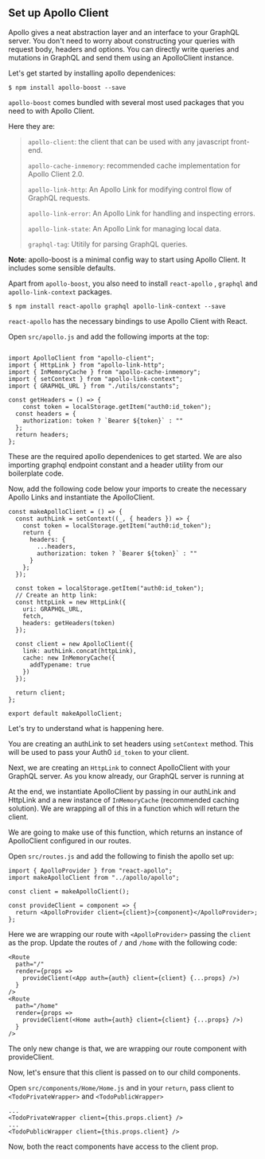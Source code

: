 Set up Apollo Client
--------------------

Apollo gives a neat abstraction layer and an interface to your GraphQL server. You don't need to worry about constructing your queries with request body, headers and options. You can directly write queries and mutations in GraphQL and send them using an ApolloClient instance.

Let's get started by installing apollo dependenices:

```
$ npm install apollo-boost --save
```

`apollo-boost` comes bundled with several most used packages that you need to with Apollo Client. 

Here they are:
> 
> `apollo-client`: the client that can be used with any javascript front-end.
> 
> `apollo-cache-inmemory`: recommended cache implementation for Apollo Client 2.0.
> 
> `apollo-link-http`: An Apollo Link for modifying control flow of GraphQL requests.  
> 
> `apollo-link-error`: An Apollo Link for handling and inspecting errors.
> 
> `apollo-link-state`: An Apollo Link for managing local data.
> 
> `graphql-tag`: Utitily for parsing GraphQL queries. 
> 

**Note**: apollo-boost is a minimal config way to start using Apollo Client. It includes some sensible defaults.

Apart from `apollo-boost`, you also need to install `react-apollo` , `graphql` and `apollo-link-context` packages.

```
$ npm install react-apollo graphql apollo-link-context --save
```

`react-apollo` has the necessary bindings to use Apollo Client with React.

Open `src/apollo.js` and add the following imports at the top:

```

import ApolloClient from "apollo-client";
import { HttpLink } from "apollo-link-http";
import { InMemoryCache } from "apollo-cache-inmemory";
import { setContext } from "apollo-link-context";
import { GRAPHQL_URL } from "./utils/constants";

const getHeaders = () => {
    const token = localStorage.getItem("auth0:id_token");
  const headers = {
    authorization: token ? `Bearer ${token}` : ""
  };
  return headers;
};
```

These are the required apollo dependenices to get started. We are also importing graphql endpoint constant and a header utility from our boilerplate code.

Now, add the following code below your imports to create the necessary Apollo Links and instantiate the ApolloClient.

```
const makeApolloClient = () => {
  const authLink = setContext((_, { headers }) => {
    const token = localStorage.getItem("auth0:id_token");
    return {
      headers: {
        ...headers,
        authorization: token ? `Bearer ${token}` : ""
      }
    };
  });

  const token = localStorage.getItem("auth0:id_token");
  // Create an http link:
  const httpLink = new HttpLink({
    uri: GRAPHQL_URL,
    fetch,
    headers: getHeaders(token)
  });

  const client = new ApolloClient({
    link: authLink.concat(httpLink),
    cache: new InMemoryCache({
      addTypename: true
    })
  });

  return client;
};

export default makeApolloClient;
```

Let's try to understand what is happening here. 

You are creating an authLink to set headers using `setContext` method. This will be used to pass your Auth0 `id_token` to your client.

Next, we are creating an `HttpLink` to connect ApolloClient with your GraphQL server. As you know already, our GraphQL server is running at <link>

At the end, we instantiate ApolloClient by passing in our authLink and HttpLink and a new instance of `InMemoryCache` (recommended caching solution). We are wrapping all of this in a function which will return the client.

We are going to make use of this function, which returns an instance of ApolloClient configured in our routes.

Open `src/routes.js` and add the following to finish the apollo set up:

```
import { ApolloProvider } from "react-apollo";
import makeApolloClient from "../apollo/apollo";

const client = makeApolloClient();

const provideClient = component => {
  return <ApolloProvider client={client}>{component}</ApolloProvider>;
};
```

Here we are wrapping our route with `<ApolloProvider>` passing the `client` as the prop. Update the routes of `/` and `/home` with the following code:

```
<Route
  path="/"
  render={props =>
    provideClient(<App auth={auth} client={client} {...props} />)
  }
/>
<Route
  path="/home"
  render={props =>
    provideClient(<Home auth={auth} client={client} {...props} />)
  }
/>
```

The only new change is that, we are wrapping our route component with provideClient.

Now, let's ensure that this client is passed on to our child components.

Open `src/components/Home/Home.js` and in your `return`, pass client to `<TodoPrivateWrapper>` and `<TodoPublicWrapper>`

```
...
<TodoPrivateWrapper client={this.props.client} />
...
<TodoPublicWrapper client={this.props.client} />
```

Now, both the react components have access to the client prop.





